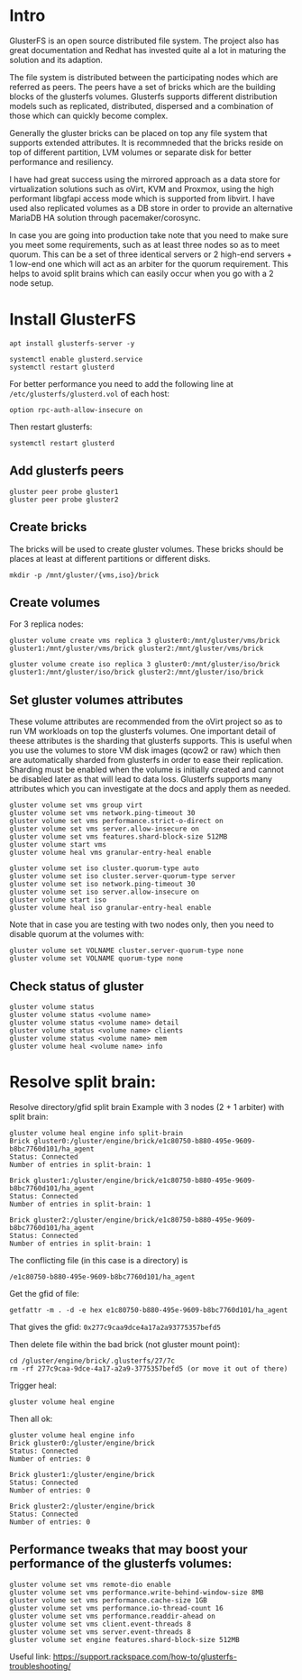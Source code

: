 # Intro
GlusterFS is an open source distributed file system. The project also has great documentation and Redhat has invested quite al a lot in maturing the solution and its adaption. 

The file system is distributed between the participating nodes which are referred as peers. The peers have a set of bricks which are the building blocks of the glusterfs volumes. Glusterfs supports different distribution models such as replicated, distributed, dispersed and a combination of those which can quickly become complex. 

Generally the gluster bricks can be placed on top any file system that supports extended attributes. It is recommneded that the bricks reside on top of different partition, LVM volumes or separate disk for better performance and resiliency. 

I have had great success using the mirrored approach as a data store for virtualization solutions such as oVirt, KVM and Proxmox, using the high performant libgfapi access mode which is supported from libvirt. I have used also replicated volumes as a DB store in order to provide an alternative MariaDB HA solution through pacemaker/corosync. 

In case you are going into production take note that you need to make sure you meet some requirements, such as at least three nodes so as to meet quorum. This can be a set of three identical servers or 2 high-end servers + 1 low-end one which will act as an arbiter for the quorum requirement. This helps to avoid split brains which can easily occur when you go with a 2 node setup. 

# Install GlusterFS
```
apt install glusterfs-server -y

systemctl enable glusterd.service
systemctl restart glusterd
```

For better performance you need to add the following line at `/etc/glusterfs/glusterd.vol` of each host:
```
option rpc-auth-allow-insecure on
```

Then restart glusterfs: 
```
systemctl restart glusterd
```

## Add glusterfs peers
```
gluster peer probe gluster1
gluster peer probe gluster2
```

## Create bricks
The bricks will be used to create gluster volumes. These bricks should be places at least at different partitions or different disks.

```
mkdir -p /mnt/gluster/{vms,iso}/brick
```

## Create volumes
For 3 replica nodes:
```
gluster volume create vms replica 3 gluster0:/mnt/gluster/vms/brick gluster1:/mnt/gluster/vms/brick gluster2:/mnt/gluster/vms/brick

gluster volume create iso replica 3 gluster0:/mnt/gluster/iso/brick gluster1:/mnt/gluster/iso/brick gluster2:/mnt/gluster/iso/brick
```

## Set gluster volumes attributes
These volume attributes are recommended from the oVirt project so as to run VM workloads on top the glusterfs volumes. One important detail of theese attributes is the sharding that glusterfs supports. This is useful when you use the volumes to store VM disk images (qcow2 or raw) which then are automatically sharded from glusterfs in order to ease their replication. Sharding must be enabled when the volume is initially created and cannot be disabled later as that will lead to data loss. Glusterfs supports many attributes which you can investigate at the docs and apply them as needed. 

```
gluster volume set vms group virt
gluster volume set vms network.ping-timeout 30
gluster volume set vms performance.strict-o-direct on
gluster volume set vms server.allow-insecure on
gluster volume set vms features.shard-block-size 512MB
gluster volume start vms
gluster volume heal vms granular-entry-heal enable

gluster volume set iso cluster.quorum-type auto
gluster volume set iso cluster.server-quorum-type server
gluster volume set iso network.ping-timeout 30
gluster volume set iso server.allow-insecure on
gluster volume start iso
gluster volume heal iso granular-entry-heal enable
```

Note that in case you are testing with two nodes only, then you need to disable quorum at the volumes with:
```
gluster volume set VOLNAME cluster.server-quorum-type none
gluster volume set VOLNAME quorum-type none
```

## Check status of gluster
```
gluster volume status
gluster volume status <volume name>
gluster volume status <volume name> detail
gluster volume status <volume name> clients
gluster volume status <volume name> mem
gluster volume heal <volume name> info
```

# Resolve split brain:
Resolve directory/gfid split brain
Example with 3 nodes (2 + 1 arbiter) with split brain:
```
gluster volume heal engine info split-brain
Brick gluster0:/gluster/engine/brick/e1c80750-b880-495e-9609-b8bc7760d101/ha_agent
Status: Connected
Number of entries in split-brain: 1

Brick gluster1:/gluster/engine/brick/e1c80750-b880-495e-9609-b8bc7760d101/ha_agent
Status: Connected
Number of entries in split-brain: 1

Brick gluster2:/gluster/engine/brick/e1c80750-b880-495e-9609-b8bc7760d101/ha_agent
Status: Connected
Number of entries in split-brain: 1
```

The conflicting file (in this case is a directory) is

`/e1c80750-b880-495e-9609-b8bc7760d101/ha_agent`

Get the gfid of file:

`getfattr -m . -d -e hex e1c80750-b880-495e-9609-b8bc7760d101/ha_agent`


That gives the gfid: `0x277c9caa9dce4a17a2a93775357befd5`

Then delete file within the bad brick (not gluster mount point):
```
cd /gluster/engine/brick/.glusterfs/27/7c
rm -rf 277c9caa-9dce-4a17-a2a9-3775357befd5 (or move it out of there)
```

Trigger heal:
```
gluster volume heal engine
```

Then all ok:
```
gluster volume heal engine info
Brick gluster0:/gluster/engine/brick
Status: Connected
Number of entries: 0

Brick gluster1:/gluster/engine/brick
Status: Connected
Number of entries: 0

Brick gluster2:/gluster/engine/brick
Status: Connected
Number of entries: 0
```

## Performance tweaks that may boost your performance of the glusterfs volumes:
```
gluster volume set vms remote-dio enable
gluster volume set vms performance.write-behind-window-size 8MB
gluster volume set vms performance.cache-size 1GB
gluster volume set vms performance.io-thread-count 16
gluster volume set vms performance.readdir-ahead on
gluster volume set vms client.event-threads 8
gluster volume set vms server.event-threads 8
gluster volume set engine features.shard-block-size 512MB
```

Useful link:
https://support.rackspace.com/how-to/glusterfs-troubleshooting/

